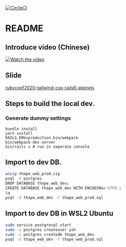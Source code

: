 [![CircleCI](https://circleci.com/gh/thape-cn/web.svg?style=svg)](https://circleci.com/gh/thape-cn/web)

# README


## Introduce video (Chinese)

[![Watch the video](https://i.ytimg.com/vi/eJvLOpA4NtM/hqdefault.jpg)](https://www.youtube.com/watch?v=eJvLOpA4NtM&t=59s)

## Slide

[rubyconf2020-tailwind-css-rails6-alpinejs](https://www.thape.com/uploads/rubyconf2020-tailwind-css-rails6-alpinejs.key)

## Steps to build the local dev.

### Generate dummy settings

```
bundle install
yarn install
RAILS_ENV=production bin/webpack
bin/webpack-dev-server
bin/rails s # run in seperate console
```

## Import to dev DB.

```bash
unzip thape_web_prod.zip
psql -d postgres
DROP DATABASE thape_web_dev;
CREATE DATABASE thape_web_dev WITH ENCODING='UTF8';
\q
psql -d thape_web_dev -f thape_web_prod.sql
```

## Import to dev DB in WSL2 Ubuntu

```bash
sudo service postgresql start
sudo -u postgres createuser yxh
sudo -u postgres createdb thape_web_dev
psql -d thape_web_dev -f thape_web_prod.sql
```